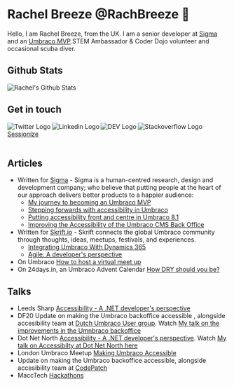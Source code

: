 # Rachel Breeze @RachBreeze 👋
Hello, I am Rachel Breeze, from the UK.  I am a senior developer at [Sigma](https://www.designedbysigma.com/) and an [Umbraco MVP](https://https://umbraco.com/).STEM Ambassador & 
Coder Dojo volunteer and occasional scuba diver.

## Github Stats

![Rachel's Github Stats](https://github-readme-stats.vercel.app/api?username=RachBreeze&show_icons=true&hide_border=true&include_all_commits=true)

## Get in touch 

  [<img align="left" alt="Twitter Logo" src="https://img.icons8.com/fluent/48/000000/twitter.png" aria-hidden="true"/>](https://twitter.com/BreezeRachel "Rachel's Twitter Handle") 
[<img align="left" alt="Linkedin Logo" src="https://img.icons8.com/color/48/000000/linkedin.png" aria-hidden="true"/>](https://www.linkedin.com/in/rachel-breeze/ "Rachel's LinkedIn Profile") 
[<img align="left" alt="DEV Logo" src="https://img.icons8.com/ios-filled/50/000000/devpost.png" aria-hidden="true"/>](https://dev.to/rachbreeze/ "Rachel's Dev.to account") 
[<img align="left" alt="Stackoverflow Logo" src="https://img.icons8.com/color/48/000000/stackoverflow.png" aria-hidden="true"/>](https://stackoverflow.com/users/13890348/rachel "Rachel's StackOverflow account") <br/>
[Sessionize](https://sessionize.com/rachel-breeze/ "Rachel's Sessionize Profile")
<br/>
<br/>
  

## Articles 

- Written for [Sigma](https://www.designedbysigma.com/news-and-thoughts/?author=Rachel+Breeze#articles) - Sigma is a human-centred research, design and development company; who believe that putting people at the heart of our approach delivers better products to a happier audience:
  - [My journey to becoming an Umbraco MVP ](https://www.designedbysigma.com/news-and-thoughts/disillusioned-developer-to-mvp-my-umbraco-journey/)
  - [Stepping forwards with accessibility in Umbraco](https://www.designedbysigma.com/news-and-thoughts/a-year-of-accessibility-with-umbraco/)
  - [Putting accessibility front and centre in Umbraco 8.1](https://www.designedbysigma.com/news-and-thoughts/putting-accessibility-front-and-centre-in-umbraco-8-1/)
  - [Improving the Accessibility of the Umbraco CMS Back Office](https://www.designedbysigma.com/news-and-thoughts/improving-the-accessibility-of-the-umbraco-cms-back-office/)
- Written for [Skrift.io](https://skrift.io/authors/rachel-breeze/) - Skrift connects the global Umbraco community through thoughts, ideas, meetups, festivals, and experiences.
  - [Integrating Umbraco With Dynamics 365](https://skrift.io/issues/integrating-umbraco-with-dynamics-365/)
  - [Agile: A developer's perspective](https://skrift.io/issues/agile-a-developer-s-perspective/)
- On Umbraco [How to host a virtual meet up](https://umbraco.com/blog/how-to-host-a-virtual-umbraco-meetup/)
- On 24days.in, an Umbraco Advent Calendar [How DRY should you be?](https://24days.in/umbraco-cms/2018/how-dry-should-you-be/)

## Talks

- Leeds Sharp [Accessibility - A .NET developer's perspective](https://www.meetup.com/Leeds-Sharp/events/273722967/)
- DF20 Update on making the Umbraco backoffice accessible , alongside accesibility team at [Dutch Umbraco User group](https://www.df20.nl/). Watch [My talk on the improvements in the Umnbraco backoffice](https://youtu.be/NLhYczD5cH0)
- Dot Net North [Accessibility - A .NET developer's perspective](https://www.meetup.com/DotNetNorth/events/272797167/).  Watch  [My talk on Accessibilty at Dot Net North here](https://youtu.be/9JtUVlIjkC0)
- London Umbraco Meetup [Making Umbraco Accessible](https://www.meetup.com/The-London-Umbraco-Meetup/events/266177776/)
- Update on making the Umbraco backoffice accessible, alongside accesibility team at [CodePatch](https://candidcontributions.com/codepatch)
- MaccTech [Hackathons](https://www.meetup.com/MaccTech/photos/27585605/)

